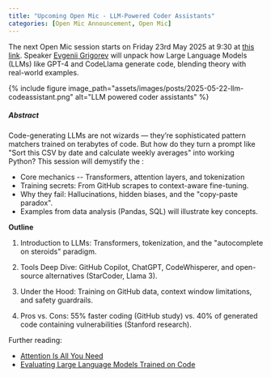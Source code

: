 ```yaml
---
title: "Upcoming Open Mic - LLM-Powered Coder Assistants"
categories: [Open Mic Announcement, Open Mic]
---
```



The next Open Mic session starts on Friday 23rd May 2025 at 9:30 at [this link](https://meet.jit.si/open-mic-kbss). Speaker [Evgenii Grigorev](https://fel.cvut.cz/cs/fakulta/lide/37026-evgenii-grigorev) will unpack how Large Language Models (LLMs) like GPT-4 and CodeLlama generate code, blending theory with real-world examples.

{% include figure image_path="assets/images/posts/2025-05-22-llm-codeassistant.png" alt="LLM powered coder assistants" %}

##### Abstract

Code-generating LLMs are not wizards — they’re sophisticated pattern matchers trained on terabytes of code. But how do they turn a prompt like "Sort this CSV by date and calculate weekly averages" into working Python? This session will demystify the :

* Core mechanics -- Transformers, attention layers, and tokenization
* Training secrets: From GitHub scrapes to context-aware fine-tuning.
* Why they fail: Hallucinations, hidden biases, and the "copy-paste paradox".
* Examples from data analysis (Pandas, SQL) will illustrate key concepts.

**Outline**

1. Introduction to LLMs: Transformers, tokenization, and the "autocomplete on steroids" paradigm.

1. Tools Deep Dive: GitHub Copilot, ChatGPT, CodeWhisperer, and open-source alternatives (StarCoder, Llama 3).

1. Under the Hood: Training on GitHub data, context window limitations, and safety guardrails.

1. Pros vs. Cons: 55% faster coding (GitHub study) vs. 40% of generated code containing vulnerabilities (Stanford research).

Further reading:
* [Attention Is All You Need](https://arxiv.org/abs/1706.03762)
* [Evaluating Large Language Models Trained on Code](https://arxiv.org/abs/2107.03374)
